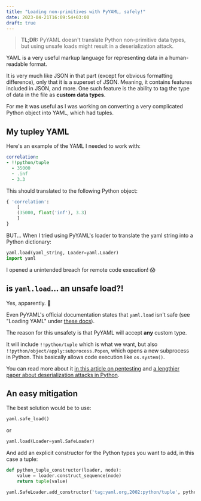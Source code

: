 ```yaml
---
title: "Loading non-primitives with PyYAML, safely!"
date: 2023-04-21T16:09:54+03:00
draft: true
---
```


>**TL;DR:** PyYAML doesn't translate Python non-primitive data types, but using unsafe loads might result in a deserialization attack.

YAML is a very useful markup language for representing data in a human-readable format.

It is very much like JSON in that part (except for obvious formatting difference), only that it is a superset of JSON.
Meaning, it contains features included in JSON, and more.
One such feature is the ability to tag the type of data in the file as **custom data types**.

For me it was useful as I was working on converting a very complicated Python object into YAML, which had tuples.

## My tupley YAML

Here's an example of the YAML I needed to work with:

```yaml
correlation:
- !!python/tuple
  - 35000
  - .inf
  - 3.3
```

This should translated to the following Python object:

```python
{ 'correlation': 
    [
    (35000, float('inf'), 3.3)
    ]
}
```

BUT...
When I tried using PyYAML's loader to translate the yaml string into a Python dictionary:
```python
yaml.load(yaml_string, Loader=yaml.Loader)
import yaml
```

I opened a unintended breach for remote code execution! 😱

## is `yaml.load`... an unsafe load?!

Yes, apparently. 😬

Even PyYAML's official documentation states that `yaml.load` isn't safe (see "Loading YAML" under [these docs](https://pyyaml.org/wiki/PyYAMLDocumentation)).

The reason for this unsafety is that PyYAML will accept **any** custom type.

It will include `!!python/tuple` which is what we want, but also `!!python/object/apply:subprocess.Popen`, which opens a new subprocess in Python. This basically allows code execution like `os.system()`.

You can read more about it [in this article on pentesting](https://book.hacktricks.xyz/pentesting-web/deserialization/python-yaml-deserialization) and [a lengthier paper about deserialization attacks in Python](https://www.exploit-db.com/docs/english/47655-yaml-deserialization-attack-in-python.pdf).

## An easy mitigation

The best solution would be to use:

```python
yaml.safe_load()
```

or

```python
yaml.load(Loader=yaml.SafeLoader)
```

And add an explicit constructor for the Python types you want to add, in this case a tuple:

```python
def python_tuple_constructor(loader, node):
    value = loader.construct_sequence(node)
    return tuple(value)

yaml.SafeLoader.add_constructor('tag:yaml.org,2002:python/tuple', python_tuple_constructor)
```